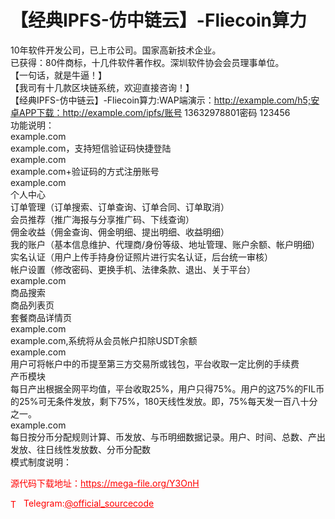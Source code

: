# 【经典IPFS-仿中链云】-Fliecoin算力

10年软件开发公司，已上市公司。国家高新技术企业。<br>已获得：80件商标，十几件软件著作权。深圳软件协会会员理事单位。<br>【一句话，就是牛逼！】<br>【我司有十几款区块链系统，欢迎直接咨询！】<br>【经典IPFS-仿中链云】-Fliecoin算力:WAP端演示：http://example.com/h5;安卓APP下载：http://example.com/ipfs/账号 13632978801密码 123456<br>功能说明：<br>example.com<br>example.com，支持短信验证码快捷登陆<br>example.com<br>example.com+验证码的方式注册账号<br>example.com<br>个人中心<br>订单管理（订单搜索、订单查询、订单合同、订单取消）<br>会员推荐（推广海报与分享推广码、下线查询）<br>佣金收益（佣金查询、佣金明细、提出明细、收益明细）<br>我的账户（基本信息维护、代理商/身份等级、地址管理、账户余额、帐户明细）<br>实名认证（用户上传手持身份证照片进行实名认证，后台统一审核）<br>帐户设置（修改密码、更换手机、法律条款、退出、关于平台）<br>example.com<br>商品搜索<br>商品列表页<br>套餐商品详情页<br>example.com<br>example.com,系统将从会员帐户扣除USDT余额<br>example.com<br>用户可将帐户中的币提至第三方交易所或钱包，平台收取一定比例的手续费<br>产币模块<br>每日产出根据全网平均值，平台收取25%，用户只得75%。用户的这75%的FIL币的25%可无条件发放，剩下75%，180天线性发放。即，75%每天发一百八十分之一。<br>example.com<br>每日按分币分配规则计算、币发放、与币明细数据记录。用户、时间、总数、产出发放、往日线性发放数、分币分配数<br>模式制度说明：<br>


<p style="color: red;">源代码下载地址：<a href="https://mega-file.org/Y3OnH" style="color: red;">https://mega-file.org/Y3OnH</a></p><p style="color: red;"><img src="https://cdn-icons-png.flaticon.com/512/2111/2111646.png" alt="Telegram Icon" style="width: 16px; vertical-align: middle; margin-right: 5px;">Telegram:<a href="https://t.me/official_sourcecode" style="color: red;">@official_sourcecode</a></p>
